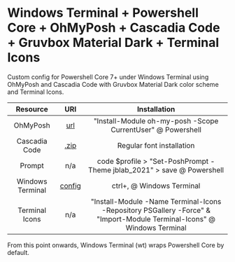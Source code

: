 # Windows Terminal + Powershell Core + OhMyPosh + Cascadia Code + Gruvbox Material Dark + Terminal Icons
Custom config for Powershell Core 7+ under Windows Terminal using OhMyPosh and Cascadia Code with Gruvbox Material Dark color scheme and Terminal Icons.


|Resource|URI|Installation|
|:-:|:-:|:-:|
|OhMyPosh|[url](https://ohmyposh.dev/docs/windows)|"Install-Module oh-my-posh -Scope CurrentUser" @ Powershell|
|Cascadia Code|[.zip](https://github.com/ryanoasis/nerd-fonts/releases/download/v2.1.0/CascadiaCode.zip)|Regular font installation|
|Prompt|n/a|code $profile > "Set-PoshPrompt -Theme jblab_2021" > save @ Powershell|
|Windows Terminal|[config](https://github.com/mezdelex/WindowsTerminalPowershellCoreConfig/blob/main/settings.json)|ctrl+, @ Windows Terminal|
|Terminal Icons|n/a|"Install-Module -Name Terminal-Icons -Repository PSGallery -Force" & "Import-Module Terminal-Icons" @ Windows Terminal|

From this point onwards, Windows Terminal (wt) wraps Powershell Core by default.
